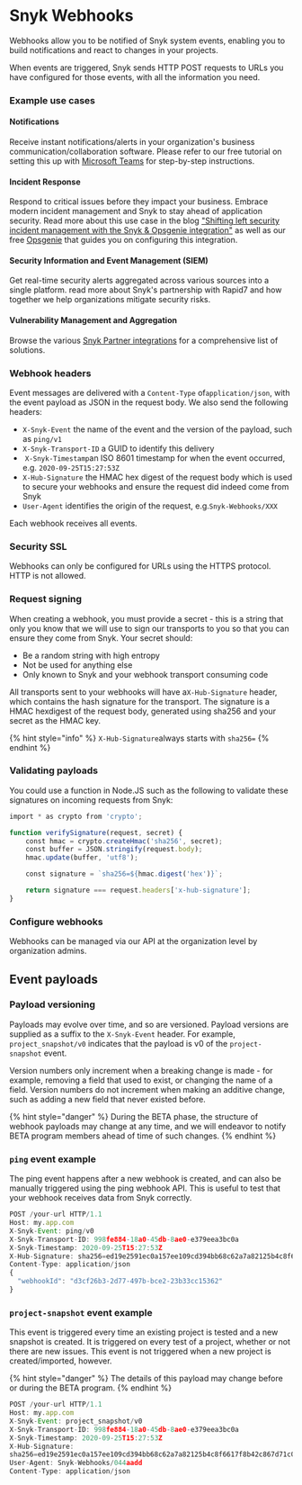 # Snyk Webhooks



Webhooks allow you to be notified of Snyk system events, enabling you to build notifications and react to changes in your projects.

When events are triggered, Snyk sends HTTP POST requests to URLs you have configured for those events, with all the information you need.

### Example use cases

#### Notifications

Receive instant notifications/alerts in your organization's business communication/collaboration software. Please refer to our free tutorial on setting this up with [Microsoft Teams](../../../tutorials/microsoft-azure/notifications-in-microsoft-teams/) for step-by-step instructions.

#### Incident Response

Respond to critical issues before they impact your business. Embrace modern incident management and Snyk to stay ahead of application security. Read more about this use case in the blog ["Shifting left security incident management with the Snyk & Opsgenie integration"](https://snyk.io/blog/security-incident-management-snyk-opsgenie-integration/) as well as our free [Opsgenie](../../../tutorials/atlassian/opsgenie/) that guides you on configuring this integration.

#### Security Information and Event Management (SIEM)

Get real-time security alerts aggregated across various sources into a single platform. read more about Snyk's partnership with Rapid7 and how together we help organizations mitigate security risks.

#### Vulnerability Management and Aggregation

Browse the various [Snyk Partner integrations](https://support.snyk.io/hc/en-us/sections/360003642858-Vulnerability-Management-Tools) for a comprehensive list of solutions.

### Webhook headers

Event messages are delivered with a ​`Content-Type​` of ​`application/json`,​ with the event payload as JSON in the request body. We also send the following headers:

* `X-Snyk-Event` the name of the event and the version of the payload, such as `ping/v1`
* `X-Snyk-Transport-ID` a GUID to identify this delivery
* ​ `X-Snyk-Timestamp`an ISO 8601 timestamp for when the event occurred, e.g. `2020-09-25T15:27:53Z`
* `X-Hub-Signature` the HMAC hex digest of the request body which is used to secure your webhooks and ensure the request did indeed come from Snyk
* `User-Agent​` identifies the origin of the request, e.g. ​`Snyk-Webhooks/XXX`

Each webhook receives all events.

### Security SSL

Webhooks can only be configured for URLs using the HTTPS protocol. HTTP is not allowed.

### Request signing

When creating a webhook, you must provide a ​secret​ - this is a string that only you know that we will use to sign our transports to you so that you can ensure they come from Snyk. Your secret should:

* Be a random string with high entropy
* Not be used for anything else
* Only known to Snyk and your webhook transport consuming code

All transports sent to your webhooks will have a ​`X-Hub-Signature` ​header, which contains the hash signature for the transport. The signature is a HMAC hexdigest of the request body, generated using sha256 and your secret as the HMAC key.

{% hint style="info" %}
`X-Hub-Signature​`always starts with​ `sha256=`
{% endhint %}

### Validating payloads

You could use a function in Node.JS such as the following to validate these signatures on incoming requests from Snyk:

```javascript
import​ * ​as​ crypto ​from​ ​'crypto'​;

function​ ​verifySignature​(request, secret) {
    const​ hmac = crypto.createHmac(​'sha256'​, secret); 
    ​const​ buffer = ​JSON​.stringify(request.body); 
    hmac.update(buffer, ​'utf8'​);

    const​ signature = ​`sha256=${hmac.digest('hex')}`​;

    return signature === request.headers['x-hub-signature'​];
}
```

### Configure webhooks

Webhooks can be managed via our API at the organization level by organization admins.

## Event payloads

### Payload versioning

Payloads may evolve over time, and so are versioned. Payload versions are supplied as a suffix to the `X-Snyk-Event` ​header. For example, ​`project_snapshot/v0​` indicates that the payload is v0 of the `project-snapshot` ​event.

Version numbers only increment when a breaking change is made - for example, removing a field that used to exist, or changing the name of a field. Version numbers do not increment when making an additive change, such as adding a new field that never existed before.

{% hint style="danger" %}
During the BETA phase, the structure of webhook payloads may change at any time, and we will endeavor to notify BETA program members ahead of time of such changes.
{% endhint %}

### `ping` event example

The ping event happens after a new webhook is created, and can also be manually triggered using the ping webhook API. This is useful to test that your webhook receives data from Snyk correctly.

```javascript
POST /your-url HTTP/1.1
Host: my.app.com
X-Snyk-Event: ping/v0
X-Snyk-Transport-ID: 998fe884-18a0-45db-8ae0-e379eea3bc0a
X-Snyk-Timestamp: 2020-09-25T15:27:53Z
X-Hub-Signature: sha256=ed19e2591ec0a157ee109cd394bb68c62a7a82125b4c8f6617f8b42c867d71c0 User-Agent: Snyk-Webhooks/044aadd
Content-Type: application/json
{
  "webhookId"​: ​"d3cf26b3-2d77-497b-bce2-23b33cc15362"
}
```

### `project-snapshot` event example

This event is triggered every time an existing project is tested and a new snapshot is created. It is triggered on every test of a project, whether or not there are new issues. This event is ​not​ triggered when a new project is created/imported, however.

{% hint style="danger" %}
The details of this payload may change before or during the BETA program.
{% endhint %}

```javascript
POST /your-url HTTP/1.1
Host: my.app.com
X-Snyk-Event: project_snapshot/v0
X-Snyk-Transport-ID: 998fe884-18a0-45db-8ae0-e379eea3bc0a
X-Snyk-Timestamp: 2020-09-25T15:27:53Z
X-Hub-Signature:
sha256=ed19e2591ec0a157ee109cd394bb68c62a7a82125b4c8f6617f8b42c867d71c0
User-Agent: Snyk-Webhooks/044aadd
Content-Type: application/json
```
